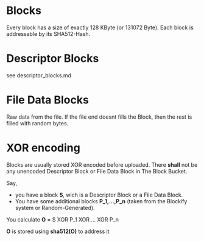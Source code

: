 
# Blocks

Every block has a size of exactly 128 KByte (or 131072 Byte). Each block is addressable by its SHA512-Hash.

# Descriptor Blocks

see descriptor_blocks.md

# File Data Blocks

Raw data from the file.
If the file end doesnt fills the Block, then the rest is filled with random bytes.

# XOR encoding

Blocks are usually stored XOR encoded before uploaded.
There **shall** not be any unencoded Descriptor Block or File Data Block in The Block Bucket.

Say,
- you have a block **S**, wich is a Descriptor Block or a File Data Block.
- You have some additional blocks **P_1,...,P_n** (taken from the Blockify system or Random-Generated).

You calculate **O** = S XOR P_1 XOR ... XOR P_n

**O** is stored using **sha512(O)** to address it


